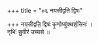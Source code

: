 +++
title = "०६ नयसीद्वति द्विषः"

+++
नय॒सीद्वति॒ द्विषः॑ कृ॒णोष्यु॑क्थशं॒सिनः॑ ।  
नृभिः॑ सु॒वीर॑ उच्यसे ॥